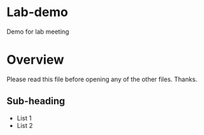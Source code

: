 # Lab-demo
Demo for lab meeting

# Overview
Please read this file before opening any of the other files. Thanks.

## Sub-heading
- List 1
- List 2
